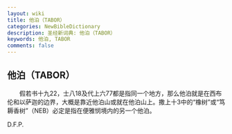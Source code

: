 ```yaml
---
layout: wiki
title: 他泊（TABOR）
categories: NewBibleDictionary
description: 圣经新词典: 他泊（TABOR）
keywords: 他泊, TABOR
comments: false
---
```


## 他泊（TABOR）

　　假若书十九22，士八18及代上六77都是指同一个地方，那么他泊就是在西布伦和以萨迦的边界，大概是靠近他泊山或就在他泊山上。撒上十3中的“橡树”或“笃耨香树”（NEB）必定是指在便雅悯境内的另一个他泊。

D.F.P.








